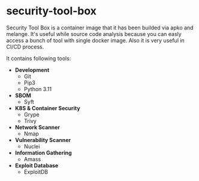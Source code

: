 # security-tool-box

Security Tool Box is a container image that it has been builded via apko and melange. It's useful while source code analysis because you can easly access a bunch of tool with single docker image. Also it is very useful in CI/CD process.

It contains following tools:
- **Development**
  - Git
  - Pip3
  - Python 3.11
- **SBOM**
  - Syft
- **K8S & Container Security**
  - Grype
  - Trivy
- **Network Scanner**
  - Nmap
- **Vulnerability Scanner**
  - Nuclei
- **Information Gathering**
  - Amass
- **Exploit Database**
  - ExploitDB
